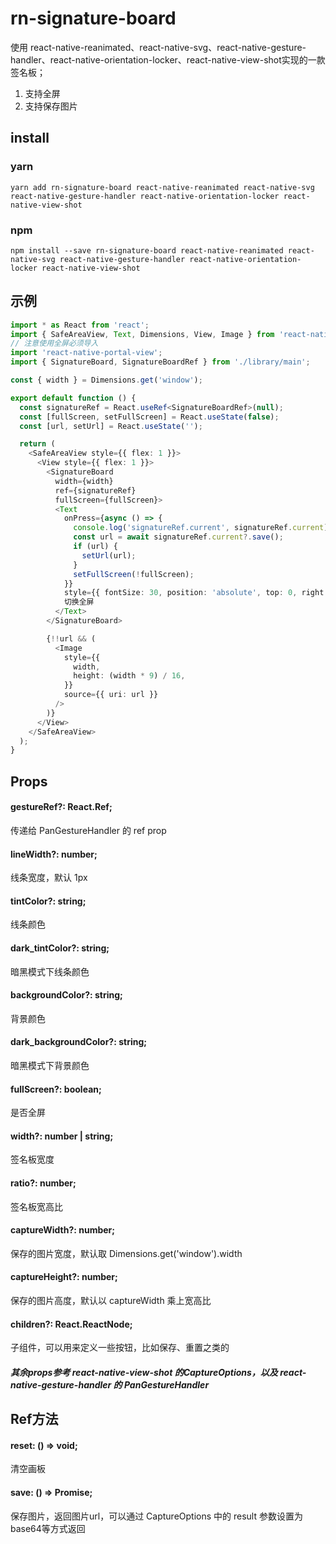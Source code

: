 # rn-signature-board
使用 react-native-reanimated、react-native-svg、react-native-gesture-handler、react-native-orientation-locker、react-native-view-shot实现的一款签名板；
1. 支持全屏
2. 支持保存图片

## install

### yarn
```shell
yarn add rn-signature-board react-native-reanimated react-native-svg react-native-gesture-handler react-native-orientation-locker react-native-view-shot
```

### npm
```shell
npm install --save rn-signature-board react-native-reanimated react-native-svg react-native-gesture-handler react-native-orientation-locker react-native-view-shot
```

## 示例
```typescript jsx
import * as React from 'react';
import { SafeAreaView, Text, Dimensions, View, Image } from 'react-native';
// 注意使用全屏必须导入
import 'react-native-portal-view';
import { SignatureBoard, SignatureBoardRef } from './library/main';

const { width } = Dimensions.get('window');

export default function () {
  const signatureRef = React.useRef<SignatureBoardRef>(null);
  const [fullScreen, setFullScreen] = React.useState(false);
  const [url, setUrl] = React.useState('');

  return (
    <SafeAreaView style={{ flex: 1 }}>
      <View style={{ flex: 1 }}>
        <SignatureBoard
          width={width}
          ref={signatureRef}
          fullScreen={fullScreen}>
          <Text
            onPress={async () => {
              console.log('signatureRef.current', signatureRef.current);
              const url = await signatureRef.current?.save();
              if (url) {
                setUrl(url);
              }
              setFullScreen(!fullScreen);
            }}
            style={{ fontSize: 30, position: 'absolute', top: 0, right: 0 }}>
            切换全屏
          </Text>
        </SignatureBoard>

        {!!url && (
          <Image
            style={{
              width,
              height: (width * 9) / 16,
            }}
            source={{ uri: url }}
          />
        )}
      </View>
    </SafeAreaView>
  );
}

```

## Props
#### gestureRef?: React.Ref<PanGestureHandler>;
传递给 PanGestureHandler 的 ref prop
#### lineWidth?: number;
线条宽度，默认 1px
#### tintColor?: string;
线条颜色
#### dark_tintColor?: string;
暗黑模式下线条颜色
#### backgroundColor?: string;
背景颜色
#### dark_backgroundColor?: string;
暗黑模式下背景颜色
#### fullScreen?: boolean;
是否全屏
#### width?: number | string;
签名板宽度
#### ratio?: number;
签名板宽高比
#### captureWidth?: number;
保存的图片宽度，默认取 Dimensions.get('window').width
#### captureHeight?: number;
保存的图片高度，默认以 captureWidth 乘上宽高比
#### children?: React.ReactNode;
子组件，可以用来定义一些按钮，比如保存、重置之类的

##### *其余props参考 react-native-view-shot 的CaptureOptions，以及 react-native-gesture-handler 的 PanGestureHandler*

## Ref方法
#### reset: () => void;
清空画板
#### save: () => Promise<string>;
保存图片，返回图片url，可以通过 CaptureOptions 中的 result 参数设置为base64等方式返回
